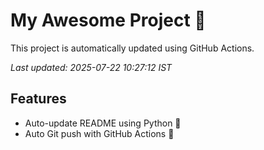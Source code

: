 # My Awesome Project 🚀

This project is automatically updated using GitHub Actions.

_Last updated: 2025-07-22 10:27:12 IST_

## Features
- Auto-update README using Python 🐍
- Auto Git push with GitHub Actions 🤖
